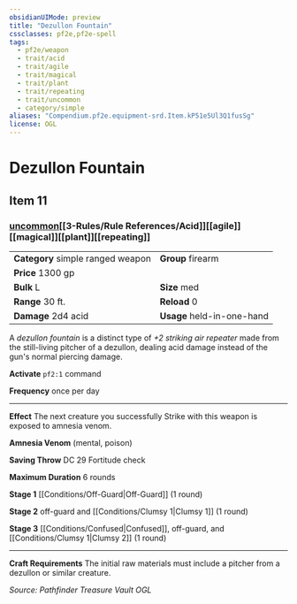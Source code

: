 ```yaml
---
obsidianUIMode: preview
title: "Dezullon Fountain"
cssclasses: pf2e,pf2e-spell
tags:
  - pf2e/weapon
  - trait/acid
  - trait/agile
  - trait/magical
  - trait/plant
  - trait/repeating
  - trait/uncommon
  - category/simple
aliases: "Compendium.pf2e.equipment-srd.Item.kP51e5Ul3Q1fusSg"
license: OGL
---
```

# Dezullon Fountain
## Item 11
### [uncommon](uncommon "Uncommon Rarity Trait")[[3-Rules/Rule References/Acid]][[agile]][[magical]][[plant]][[repeating]]

|  |  |
| -- | -- |
| **Category** simple ranged weapon | **Group** firearm |
| **Price** 1300 gp |  |
| **Bulk** L | **Size** med |
|**Range** 30 ft.| **Reload** 0|
| **Damage** 2d4 acid  | **Usage** held-in-one-hand |



A _dezullon fountain_ is a distinct type of _+2 striking air repeater_ made from the still-living pitcher of a dezullon, dealing acid damage instead of the gun's normal piercing damage.

**Activate** `pf2:1` command

**Frequency** once per day

* * *

**Effect** The next creature you successfully Strike with this weapon is exposed to amnesia venom.

**Amnesia Venom** (mental, poison)

**Saving Throw** DC 29 Fortitude check

**Maximum Duration** 6 rounds

**Stage 1** [[Conditions/Off-Guard|Off-Guard]] (1 round)

**Stage 2** off-guard and [[Conditions/Clumsy 1|Clumsy 1]] (1 round)

**Stage 3** [[Conditions/Confused|Confused]], off-guard, and [[Conditions/Clumsy 1|Clumsy 2]] (1 round)

* * *

**Craft Requirements** The initial raw materials must include a pitcher from a dezullon or similar creature.

*Source: Pathfinder Treasure Vault*
*OGL*